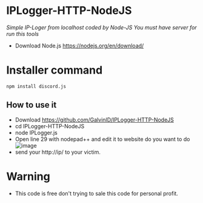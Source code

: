 # IPLogger-HTTP-NodeJS
*Simple IP-Loger from localhost coded by Node-JS*
*You must have server for run this tools*
* Download  Node.js https://nodejs.org/en/download/

# Installer command
`npm install discord.js`

## How to use it 
* Download https://github.com/GalvinID/IPLogger-HTTP-NodeJS
* cd IPLogger-HTTP-NodeJS
* node IPLogger.js
* Open line 29 with nodepad++ and edit it to website do you want to do
![image](https://cdn.discordapp.com/attachments/751084293190582363/757231272618885161/unknown.png)
* send your http://ip/ to your victim.

# Warning
* This code is free don't trying to sale this code for personal profit.
